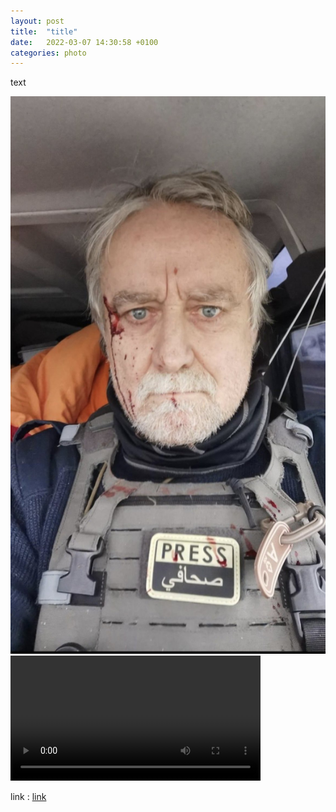 ```yaml
---
layout: post
title:  "title"
date:   2022-03-07 14:30:58 +0100
categories: photo
---
```


text

<img src="./assets/images/guillaume-briquet.jpeg">
<video controls width="400">
    <source src="./assets/videos/Putin-crime-in-Kharkiv.webm"
            type="video/webm">
    <source src="./assets/videos/Putin-crime-in-Kharkiv.mp4"
            type="video/mp4">
    Sorry, your browser doesn't support embedded videos.
</video>


link : <a href="https://">link</a>
